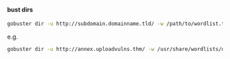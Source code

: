#### bust dirs
```bash
gobuster dir -u http://subdomain.domainname.tld/ -w /path/to/wordlist.txt   
```
e.g.

```bash
gobuster dir -u http://annex.uploadvulns.thm/ -w /usr/share/wordlists/dirbuster/directory-list-2.3-medium.txt
```
